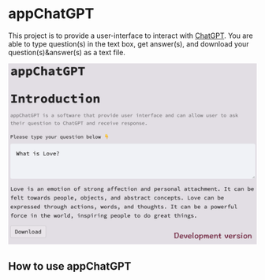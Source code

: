 # appChatGPT

This project is to provide a user-interface to interact with [ChatGPT](https://openai.com/blog/chatgpt/). 
You are able to type question(s) in the text box, get answer(s), and download your question(s)&answer(s) as a text file. 

![](img/appChatGPT_screenshot.png)

## How to use appChatGPT

